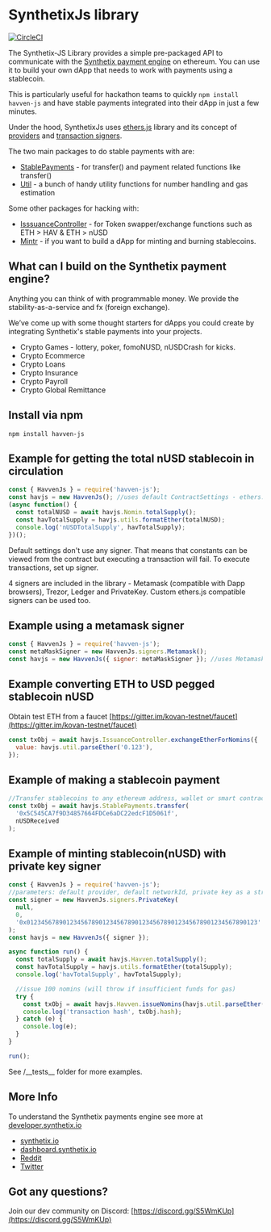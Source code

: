 # SynthetixJs library

[![CircleCI](https://circleci.com/gh/Synthetixio/havven-js.svg?style=svg)](https://circleci.com/gh/Synthetixio/havven-js)

The Synthetix-JS Library provides a simple pre-packaged API to communicate with the [Synthetix payment engine](https://synthetix.io) on ethereum. You can use it to build your own dApp that needs to work with payments using a stablecoin.

This is particularly useful for hackathon teams to quickly `npm install havven-js` and have stable payments integrated into their dApp in just a few minutes.

Under the hood, SynthetixJs uses [ethers.js](https://github.com/ethers-io/ethers.js/) library and its concept of [providers](https://docs.ethers.io/ethers.js/html/api-providers.html) and [transaction signers](https://docs.ethers.io/ethers.js/html/api-contract.html#custom-signer).

The two main packages to do stable payments with are:

- [StablePayments](https://synthetixjs.synthetix.io/stablepayments) - for transfer() and payment related functions like transfer()
- [Util](https://synthetixjs.synthetix.io/util) - a bunch of handy utility functions for number handling and gas estimation

Some other packages for hacking with:

- [IsssuanceController](https://synthetixjs.synthetix.io/issuancecontroller) - for Token swapper/exchange functions such as ETH > HAV & ETH > nUSD
- [Mintr](https://synthetixjs.synthetix.io/mintr) - if you want to build a dApp for minting and burning stablecoins.

## What can I build on the Synthetix payment engine?

Anything you can think of with programmable money. We provide the stability-as-a-service and fx (foreign exchange).

We’ve come up with some thought starters for dApps you could create by integrating Synthetix's stable payments into your projects.

- Crypto Games - lottery, poker, fomoNUSD, nUSDCrash for kicks.
- Crypto Ecommerce
- Crypto Loans
- Crypto Insurance
- Crypto Payroll
- Crypto Global Remittance

## Install via npm

`npm install havven-js`

## Example for getting the total nUSD stablecoin in circulation

```javascript
const { HavvenJs } = require('havven-js');
const havjs = new HavvenJs(); //uses default ContractSettings - ethers.js default provider, mainnet
(async function() {
  const totalNUSD = await havjs.Nomin.totalSupply();
  const havTotalSupply = havjs.utils.formatEther(totalNUSD);
  console.log('nUSDTotalSupply', havTotalSupply);
})();
```

Default settings don't use any signer. That means that constants can be viewed from the contract but executing a transaction will fail.
To execute transactions, set up signer.

4 signers are included in the library - Metamask (compatible with Dapp browsers), Trezor, Ledger and PrivateKey.
Custom ethers.js compatible signers can be used too.

## Example using a metamask signer

```javascript
const { HavvenJs } = require('havven-js');
const metaMaskSigner = new HavvenJs.signers.Metamask();
const havjs = new HavvenJs({ signer: metaMaskSigner }); //uses Metamask signer and default infura.io provider on mainnet
```

## Example converting ETH to USD pegged stablecoin nUSD

Obtain test ETH from a faucet [https://gitter.im/kovan-testnet/faucet](https://gitter.im/kovan-testnet/faucet)

```javascript
const txObj = await havjs.IssuanceController.exchangeEtherForNomins({
  value: havjs.util.parseEther('0.123'),
});
```

## Example of making a stablecoin payment

```javascript
//Transfer stablecoins to any ethereum address, wallet or smart contract
const txObj = await havjs.StablePayments.transfer(
  '0x5C545CA7f9D34857664FDCe6aDC22edcF1D5061f',
  nUSDReceived
);
```

## Example of minting stablecoin(nUSD) with private key signer

```javascript
const { HavvenJs } = require('havven-js');
//parameters: default provider, default networkId, private key as a string
const signer = new HavvenJs.signers.PrivateKey(
  null,
  0,
  '0x0123456789012345678901234567890123456789012345678901234567890123'
);
const havjs = new HavvenJs({ signer });

async function run() {
  const totalSupply = await havjs.Havven.totalSupply();
  const havTotalSupply = havjs.utils.formatEther(totalSupply);
  console.log('havTotalSupply', havTotalSupply);

  //issue 100 nomins (will throw if insufficient funds for gas)
  try {
    const txObj = await havjs.Havven.issueNomins(havjs.util.parseEther('100')); //execute transaction (requires gas)
    console.log('transaction hash', txObj.hash);
  } catch (e) {
    console.log(e);
  }
}

run();
```

See /\_\_tests\_\_ folder for more examples.

## More Info

To understand the Synthetix payments engine see more at [developer.synthetix.io](https://developer.synthetix.io)

- [synthetix.io](https://synthetix.io/?utm_source=github)
- [dashboard.synthetix.io](https://dashboard.synthetix.io)
- [Reddit](https://www.reddit.com/r/havven/?utm_source=github)
- [Twitter](https://twitter.com/havven_io?utm_source=github)

## Got any questions?

Join our dev community on Discord: [https://discord.gg/S5WmKUp](https://discord.gg/S5WmKUp)
